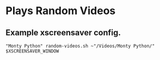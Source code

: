 # Plays Random Videos

## Example xscreensaver config.

	"Monty Python" random-videos.sh ~"/Videos/Monty Python/" $XSCREENSAVER_WINDOW

